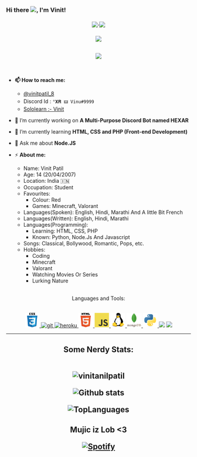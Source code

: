 ### Hi there <img src="https://media.giphy.com/media/hvRJCLFzcasrR4ia7z/giphy.gif" width="25px">, I'm Vinit!

<div align="center">


<a href="https://www.instagram.com/vinitpatil_8/">
  <img align="middle" width="40px" src="https://img.icons8.com/cotton/64/000000/instagram-new.png"/>
</a>
<a href="https://discordapp.com/users/755722164774109184">
  <img align="middle" width="40px"
  src="https://img.icons8.com/dusk/50/000000/discord-logo.png">
</a>
<br>
</br>
<img align="middle" src="https://discord.c99.nl/widget/theme-2/755722164774109184.png">
<br>
<br>

![](https://komarev.com/ghpvc/?username=TheKaushikGoswami&style=for-the-badge)

</center>
</div>

<br />

- **📫 How to reach me:** 
  - <a href="https://www.instagram.com/vinitpatil_8/">@vinitpatil_8</a>
  - Discord Id : `°𝐗𝐑 🜲 Vinu#9999` 
  - <a href="https://www.sololearn.com/profile/18932734">Sololearn :- Vinit</a>

- 🔭 I’m currently working on **A Multi-Purpose Discord Bot named HEXAR**
- 🌱 I’m currently learning **HTML, CSS and PHP (Front-end Development)**
- 💬 Ask me about **Node.JS**
- ⚡ **About me:** 
  - Name: Vinit Patil
  - Age: 14 (20/04/2007)
  - Location: India  🇮🇳 
  - Occupation: Student
  - Favourites:
    - Colour: Red
    - Games: Minecraft, Valorant
  - Languages(Spoken): English, Hindi, Marathi And A little Bit French
  - Languages(Written): English, Hindi, Marathi
  - Languages(Programming):
     - Learning: HTML, CSS, PHP
     - Known: Python, Node.Js And Javascript
  - Songs: Classical, Bollywood, Romantic, Pops, etc.
  - Hobbies:
    - Coding
    - Minecraft
    - Valorant
    - Watching Movies Or Series
    - Lurking Nature
  
  <br>
<div align = "center">
  <center>
  Languages and Tools:  
  <br>
  <br>
  <p> 
  <a href="https://www.w3schools.com/css/" target="_blank"> <img src="https://raw.githubusercontent.com/devicons/devicon/master/icons/css3/css3-original-wordmark.svg" alt="css3" width="40" height="40"/> </a> 
  <a href="https://git-scm.com/" target="_blank"> <img src="https://www.vectorlogo.zone/logos/git-scm/git-scm-icon.svg" alt="git" width="40" height="40"/> </a> 
  <a href="https://heroku.com" target="_blank"> <img src="https://www.vectorlogo.zone/logos/heroku/heroku-icon.svg" alt="heroku" width="40" height="40"/> </a> 
  <a href="https://www.w3.org/html/" target="_blank"> <img src="https://raw.githubusercontent.com/devicons/devicon/master/icons/html5/html5-original-wordmark.svg" alt="html5" width="40" height="40"/> </a>
  <a href="https://developer.mozilla.org/en-US/docs/Web/JavaScript" target="_blank"> <img src="https://raw.githubusercontent.com/devicons/devicon/master/icons/javascript/javascript-original.svg" alt="javascript" width="40" height="40"/> </a> <a href="https://www.linux.org/" target="_blank"> <img src="https://raw.githubusercontent.com/devicons/devicon/master/icons/linux/linux-original.svg" alt="linux" width="40" height="40"/> </a> <a href="https://www.mongodb.com/" target="_blank"> <img src="https://raw.githubusercontent.com/devicons/devicon/master/icons/mongodb/mongodb-original-wordmark.svg" alt="mongodb" width="40" height="40"/> </a> <a href="https://www.python.org" target="_blank"> <img src="https://raw.githubusercontent.com/devicons/devicon/master/icons/python/python-original.svg" alt="python" width="40" height="40"/> </a>
  <img height="40" src="https://img.icons8.com/dusk/64/000000/visual-studio-code-2019.png">
  <img height="40" src="https://img.icons8.com/fluent/96/000000/sublime-text.png">
  </p>
  <hr>
  <h2> Some Nerdy Stats:
  <br>
  <br>
  <p><img align="center" src="https://github-readme-streak-stats.herokuapp.com/?user=vinitanilpatil&theme=dark" alt="vinitanilpatil" /></p>

  ![Github stats](https://github-readme-stats.vercel.app/api?username=vinitanilpatil&theme=bear&include_all_commits=true&show_icons=true&count_private=true&show_owner=true)


  ![TopLanguages](https://github-readme-stats.vercel.app/api/top-langs/?username=vinitanilpatil&show_icons=true&theme=radical)

  <h2> Mujic iz Lob <3 

  [![Spotify](https://img.icons8.com/color/144/000000/spotify--v1.png)](https://open.spotify.com/user/iyisr8cowegwaadxe6rbkijxl)

</div>
